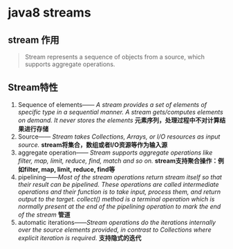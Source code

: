 # java8 streams #

## stream 作用 ##
> Stream represents a sequence of objects from a source, which supports aggregate operations.

## Stream特性 ##
1. Sequence of elements—— *A stream provides a set of elements of specific type in a sequential manner. A stream gets/computes elements on demand. It never stores the elements*  **元素序列，处理过程中不对计算结果进行存储**
2. Source—— *Stream takes Collections, Arrays, or I/O resources as input source.*  **stream将集合，数组或者I/O资源等作为输入源**
3. aggregate operation—— *Stream supports aggregate operations like filter, map, limit, reduce, find, match and so on.* **stream支持聚合操作：例如filter, map, limit, reduce, find等**
4. pipelining——*Most of the stream operations return stream itself so that their result can be pipelined. These operations are called intermediate operations and their function is to take input, process them, and return output to the target. collect() method is a terminal operation which is normally present at the end of the pipelining operation to mark the end of the stream*  **管道**
5. automatic iterations——*Stream operations do the iterations internally over the source elements provided, in contrast to Collections where explicit iteration is required.*  **支持隐式的迭代**